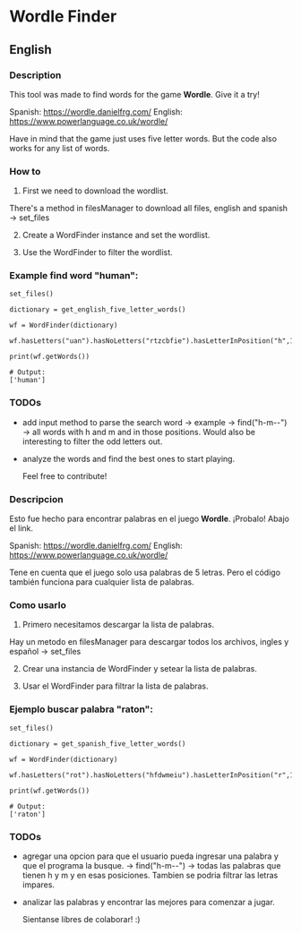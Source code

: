 # Wordle Finder

## English

### Description

This tool was made to find words for the game **Wordle**. Give it a try!

Spanish: https://wordle.danielfrg.com/
English: https://www.powerlanguage.co.uk/wordle/

Have in mind that the game just uses five letter words. But the code also works for any list of words.

### How to

1. First we need to download the wordlist.

There's a method in filesManager to download all files, english and spanish -> set_files

2. Create a WordFinder instance and set the wordlist.

3. Use the WordFinder to filter the wordlist.

### Example find word "human":

    set_files()

    dictionary = get_english_five_letter_words()

    wf = WordFinder(dictionary)

    wf.hasLetters("uan").hasNoLetters("rtzcbfie").hasLetterInPosition("h",1).hasLetterInPosition("a",4).hasLetterInPosition("m",3)

    print(wf.getWords())

    # Output:
    ['human']

### TODOs

-   add input method to parse the search word -> example -> find("h-m--") -> all words with h and m and in those positions. Would also be interesting to filter the odd letters out.
-   analyze the words and find the best ones to start playing.

    Feel free to contribute!

### Descripcion

Esto fue hecho para encontrar palabras en el juego **Wordle**. ¡Probalo! Abajo el link.

Spanish: https://wordle.danielfrg.com/
English: https://www.powerlanguage.co.uk/wordle/

Tene en cuenta que el juego solo usa palabras de 5 letras. Pero el código también funciona para cualquier lista de palabras.

### Como usarlo

1. Primero necesitamos descargar la lista de palabras.

Hay un metodo en filesManager para descargar todos los archivos, ingles y español -> set_files

2. Crear una instancia de WordFinder y setear la lista de palabras.

3. Usar el WordFinder para filtrar la lista de palabras.

### Ejemplo buscar palabra "raton":

    set_files()

    dictionary = get_spanish_five_letter_words()

    wf = WordFinder(dictionary)

    wf.hasLetters("rot").hasNoLetters("hfdwmeiu").hasLetterInPosition("r",1).hasLetterInPosition("n",5)

    print(wf.getWords())

    # Output:
    ['raton']

### TODOs

-   agregar una opcion para que el usuario pueda ingresar una palabra y que el programa la busque. -> find("h-m--") -> todas las palabras que tienen h y m y en esas posiciones. Tambien se podria filtrar las letras impares.
-   analizar las palabras y encontrar las mejores para comenzar a jugar.

    Sientanse libres de colaborar! :)

